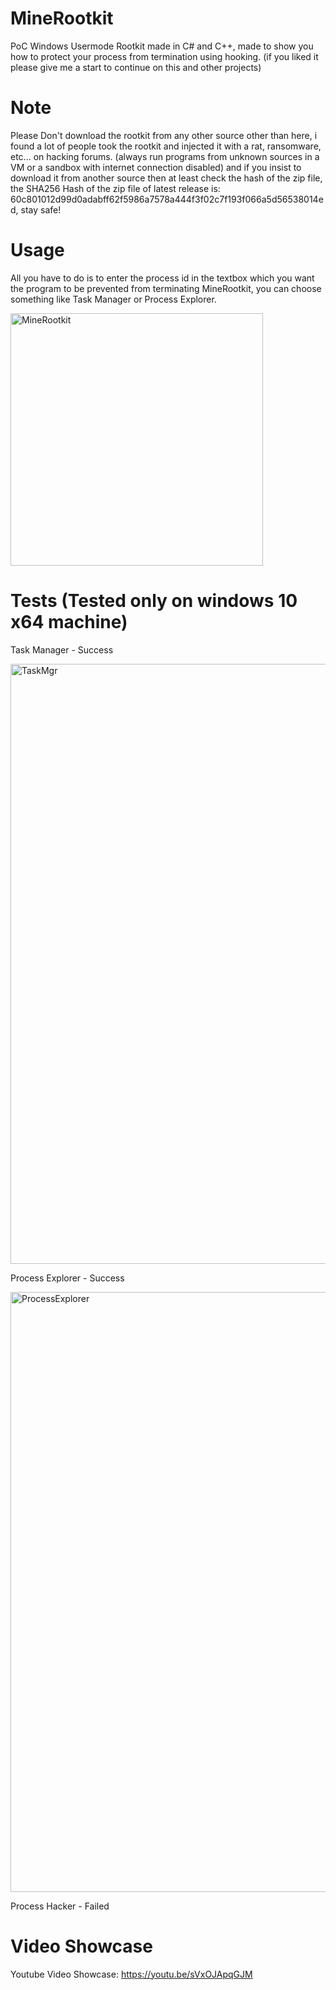 # MineRootkit
PoC Windows Usermode Rootkit made in C# and C++, made to show you how to protect your process from termination using hooking. (if you liked it please give me a start to continue on this and other projects)
# Note
Please Don't download the rootkit from any other source other than here, i found a lot of people took the rootkit and injected it with a rat, ransomware, etc... on hacking forums. (always run programs from unknown sources in a VM or a sandbox with internet connection disabled) and if you insist to download it from another source then at least check the hash of the zip file, the SHA256 Hash of the zip file of latest release is: 60c801012d99d0adabff62f5986a7578a444f3f02c7f193f066a5d56538014ed, stay safe!
# Usage
All you have to do is to enter the process id in the textbox which you want the program to be prevented from terminating MineRootkit, you can choose something like Task Manager or Process Explorer.

<img width="404" alt="MineRootkit" src="https://user-images.githubusercontent.com/90452585/141402279-bbdf9380-f6ae-45c8-b338-be5e3a4e9fd9.PNG">

# Tests (Tested only on windows 10 x64 machine)
Task Manager - Success

<img width="960" alt="TaskMgr" src="https://user-images.githubusercontent.com/90452585/141400756-3945746b-aa43-4cd3-9303-883ec93b3b88.png">

Process Explorer - Success

<img width="960" alt="ProcessExplorer" src="https://user-images.githubusercontent.com/90452585/141400804-e8c2144f-3d1d-43af-98bf-ffcc93397df5.PNG">

Process Hacker - Failed
# Video Showcase
Youtube Video Showcase: https://youtu.be/sVxOJApqGJM
